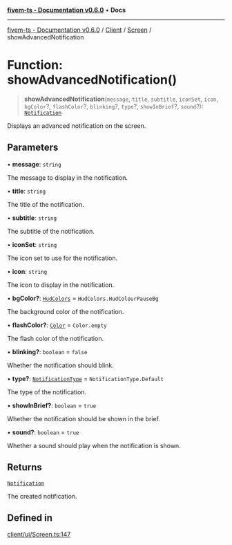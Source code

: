 [**fivem-ts - Documentation v0.6.0**](../../../../../README.md) • **Docs**

***

[fivem-ts - Documentation v0.6.0](../../../../../README.md) / [Client](../../../README.md) / [Screen](../README.md) / showAdvancedNotification

# Function: showAdvancedNotification()

> **showAdvancedNotification**(`message`, `title`, `subtitle`, `iconSet`, `icon`, `bgColor`?, `flashColor`?, `blinking`?, `type`?, `showInBrief`?, `sound`?): [`Notification`](../../../classes/Notification.md)

Displays an advanced notification on the screen.

## Parameters

• **message**: `string`

The message to display in the notification.

• **title**: `string`

The title of the notification.

• **subtitle**: `string`

The subtitle of the notification.

• **iconSet**: `string`

The icon set to use for the notification.

• **icon**: `string`

The icon to display in the notification.

• **bgColor?**: [`HudColors`](../../../enumerations/HudColors.md) = `HudColors.HudColourPauseBg`

The background color of the notification.

• **flashColor?**: [`Color`](../../../classes/Color.md) = `Color.empty`

The flash color of the notification.

• **blinking?**: `boolean` = `false`

Whether the notification should blink.

• **type?**: [`NotificationType`](../../../enumerations/NotificationType.md) = `NotificationType.Default`

The type of the notification.

• **showInBrief?**: `boolean` = `true`

Whether the notification should be shown in the brief.

• **sound?**: `boolean` = `true`

Whether a sound should play when the notification is shown.

## Returns

[`Notification`](../../../classes/Notification.md)

The created notification.

## Defined in

[client/ui/Screen.ts:147](https://github.com/Purpose-Dev/fivem-ts/blob/main/src/client/ui/Screen.ts#L147)

